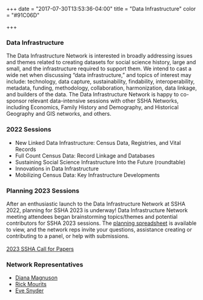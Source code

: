 +++
date = "2017-07-30T13:53:36-04:00"
title = "Data Infrastructure"
color = "#91C06D"

+++

### Data Infrastructure

The Data Infrastructure Network is interested in broadly addressing issues and themes related to creating datasets for social science history, large and small, and the infrastructure required to support them.  We intend to cast a wide net when discussing “data infrastructure,” and topics of interest may include: technology, data capture, sustainability, findability, interoperability, metadata, funding, methodology, collaboration, harmonization, data linkage, and builders of the data.  The Data Infrastructure Network is happy to co-sponsor relevant data-intensive sessions with other SSHA Networks, including Economics, Family History and Demography, and Historical Geography and GIS networks, and others.

### 2022 Sessions

- New Linked Data Infrastructure: Census Data, Registries, and Vital Records  
- Full Count Census Data: Record Linkage and Databases  
- Sustaining Social Science Infrastructure Into the Future (roundtable)  
- Innovations in Data Infrastructure  
- Mobilizing Census Data: Key Infrastructure Developments  


### Planning 2023 Sessions

After an enthusiastic launch to the Data Infrastructure Network at SSHA 2022, planning for SSHA 2023 is underway!  Data Infrastructure Network meeting attendees began brainstorming topics/themes and potential contributors for SSHA 2023 sessions. The [planning spreadsheet](https://docs.google.com/spreadsheets/d/1l5V5XS_ygYcWMbw_zZ-f-WNVUbYt_ExMUJi13M68T84/edit#gid=0) is available to view, and the network reps invite your questions, assistance creating or contributing to a panel, or help with submissions.  
<br />
[2023 SSHA Call for Papers](https://ssha.org/files/2023_SSHA_CFP.pdf)  

### Network Representatives

- [Diana Magnuson](mailto:magn0031@umn.edu)  
- [Rick Mourits](mailto:rick.mourits@iisg.nl)  
- [Eve Snyder](mailto:historyforge@thehistorycenter.net)  